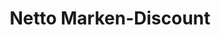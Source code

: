 ---
title: "Netto Marken-Discount"
url: /lauter-bernsbach/netto-marken-discount-alte-auer-strasse/
shop: Supermarkt
---